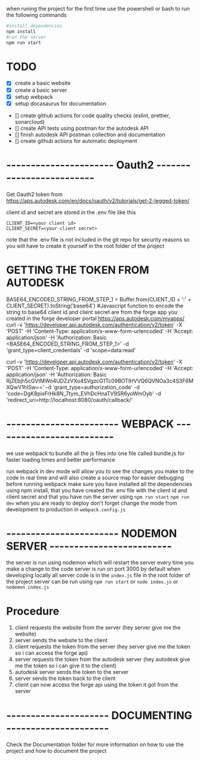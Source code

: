 when runing the project for the first time use the powershell or bash to run the following commands
```bash
#install dependencies
npm install
#run the server 
npm run start
```

# TODO
- [x] create a basic website
- [x] create a basic server
- [x] setup webpack
- [x] setup docasaurus for documentation
- [] create github actions for code quality checks (eslint, prettier, sonarcloud)
- [] create API tests using postman for the autodesk API
- [] finish autodesk API postman collection and documentation
- [] create github actions for automatic deployment


# ---------------------- Oauth2 -------------------------
Get Oauth2 token from https://aps.autodesk.com/en/docs/oauth/v2/tutorials/get-2-legged-token/

client id and secret are stored in the .env file like this
```
CLIENT_ID=<your client id>
CLIENT_SECRET=<your client secret>
```
note that the .env file is not included in the git repo for security reasons so you will have to create it yourself in the root folder of the project

# GETTING THE TOKEN FROM AUTODESK

BASE64_ENCODED_STRING_FROM_STEP_1 = Buffer.from(CLIENT_ID + ':' + CLIENT_SECRET).toString('base64') #Javascript function to encode the string to base64
client id and client secret are from the forge app you created in the forge developer portal https://aps.autodesk.com/myapps/
curl -v 'https://developer.api.autodesk.com/authentication/v2/token'  -X 'POST'  -H 'Content-Type: application/x-www-form-urlencoded'  -H 'Accept: application/json'  -H 'Authorization: Basic <BASE64_ENCODED_STRING_FROM_STEP_1>'  -d 'grant_type=client_credentials'  -d 'scope=data:read'

curl -v 'https://developer.api.autodesk.com/authentication/v2/token'
     -X 'POST'
     -H 'Content-Type: application/x-www-form-urlencoded'
     -H 'Accept: application/json'
     -H 'Authorization: Basic RjZEbjh5cGVtMWo4UDZzVXo4SVgzcG1Tc09BOTlHVVQ6QVNOa3c4S3F6MXQwV1hISw=='  -d 'grant_type=authorization_code'
     -d 'code=DgK8pixFrHk8N_7tym_EVhDcHnaTV9SR6yoWmOyb'
     -d 'redirect_uri=http://localhost:8080/oauth/callback/'

# ----------------------- WEBPACK  -------------------------
 we use webpack to bundle all the js files into one file called bundle.js for faster loading times and better performance 

run webpack in dev mode will allow you to see the changes you make to the code in real time and will also create a source map for easier debugging
before running webpack make sure you have installed all the dependencies using npm install, that you have created the .env file with the client id and client secret and that you have run the server using `npm run start`
`npm run dev`
when you are ready to deploy don't forget change the mode from development to production in `webpack.config.js`

# ----------------------- NODEMON SERVER -------------------------
 the server is run using nodemon which will restart the server every time you make a change to the code
 server is run on port 3000 by default when developing locally
 all server code is in the `index.js` file in the root folder of the project
 server can be run using `npm run start` or `node index.js` or `nodemon index.js`

 # Procedure 
1. client requests the website from the server (hey server give me the website)
2. server sends the website to the client
3. client requests the token from the server (hey server give me the token so i can access the forge api)
4. server requests the token from the autodesk server (hey autodesk give me the token so i can give it to the client)
5. autodesk server sends the token to the server
6. server sends the token back to the client
7. client can now access the forge api using the token it got from the server

# --------------------- DOCUMENTING ---------------------
Check the Documentation folder for more information on how to use the project and how to document the project